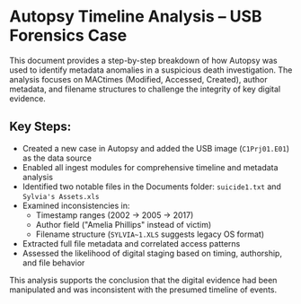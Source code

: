 # Autopsy Timeline Analysis – USB Forensics Case

This document provides a step-by-step breakdown of how Autopsy was used to identify metadata anomalies in a suspicious death investigation. The analysis focuses on MACtimes (Modified, Accessed, Created), author metadata, and filename structures to challenge the integrity of key digital evidence.

## Key Steps:
- Created a new case in Autopsy and added the USB image (`C1Prj01.E01`) as the data source
- Enabled all ingest modules for comprehensive timeline and metadata analysis
- Identified two notable files in the Documents folder: `suicide1.txt` and `Sylvia's Assets.xls`
- Examined inconsistencies in:
  - Timestamp ranges (2002 → 2005 → 2017)
  - Author field ("Amelia Phillips" instead of victim)
  - Filename structure (`SYLVIA~1.XLS` suggests legacy OS format)
- Extracted full file metadata and correlated access patterns
- Assessed the likelihood of digital staging based on timing, authorship, and file behavior

This analysis supports the conclusion that the digital evidence had been manipulated and was inconsistent with the presumed timeline of events.
